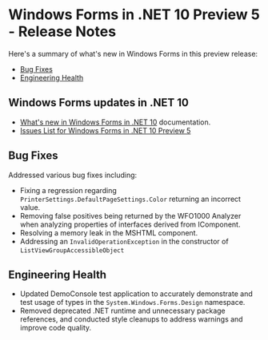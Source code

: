 # Windows Forms in .NET 10 Preview 5 - Release Notes

Here's a summary of what's new in Windows Forms in this preview release:

- [Bug Fixes](#bug-fixes)
- [Engineering Health](#engineering-health)

## Windows Forms updates in .NET 10

- [What's new in Windows Forms in .NET 10](https://learn.microsoft.com/dotnet/desktop/winforms/whats-new/net100) documentation.
- [Issues List for Windows Forms in .NET 10 Preview 5](https://github.com/dotnet/winforms/issues?q=is%3Aissue%20milestone%3A%2210%20Preview5%22%20)

## Bug Fixes

Addressed various bug fixes including:

- Fixing a regression regarding `PrinterSettings.DefaultPageSettings.Color` returning an incorrect value.
- Removing false positives being returned by the WFO1000 Analyzer when analyzing properties of interfaces derived from IComponent.
- Resolving a memory leak in the MSHTML component.
- Addressing an `InvalidOperationException` in the constructor of `ListViewGroupAccessibleObject`

## Engineering Health

- Updated DemoConsole test application to accurately demonstrate and test usage of types in the `System.Windows.Forms.Design` namespace.
- Removed deprecated .NET runtime and unnecessary package references, and conducted style cleanups to address warnings and improve code quality.
